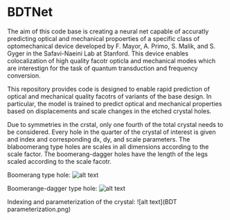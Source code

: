 # BDTNet

The aim of this code base is creating a neural net capable of accuratly predicting optical and mechanical propoerties of a specific class of optomechanical device developed by F. Mayor, A. Primo, S. Malik, and S. Gyger in the Safavi-Naeini Lab at Stanford.  This device enables colocalization of high quality facotr opticla and mechanical modes which are interestign for the task of quantum transduction and frequency conversion.

This repository provides code is designed to enable rapid prediction of optical and mechanical quality facotrs of variants of the base design.  In particular, the model is trained to predict optical and mechanical properties based on displacements and scale changes in the etched crystal holes.

Due to symmetries in the crstal, only one fourth of the total crystal needs to be considered.  Every hole in the quarter of the crystal of interest is given and index and corresponding dx, dy, and scale parameters.  The blaboomerang type holes are scales in all dimensions according to the scale factor.  The boomerang-dagger holes have the length of the legs scaled according to the scale facotr.

Boomerang type hole:
![alt text](images/boomerang_type_hole.png)

Boomerange-dagger type hole:
![alt text](boomerang_dagger_type_hole.png)

Indexing and parameterization of the crystal:
![alt text](BDT parameterization.png)
